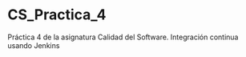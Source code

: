 # CS_Practica_4
Práctica 4 de la asignatura Calidad del Software. Integración continua usando Jenkins
